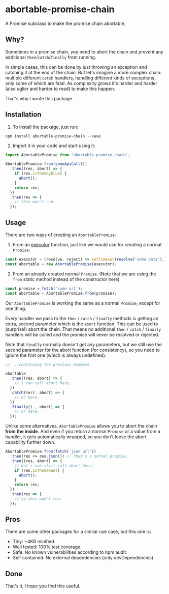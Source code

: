 # abortable-promise-chain

A Promise subclass to make the promise chain abortable.

## Why?

Sometimes in a promise chain, you need to abort the chain and prevent any additional `then`/`catch`/`finally` from running.

In simple cases, this can be done by just throwing an exception and catching it at the end of the chain. But let's imagine a more complex chain: multiple different `catch` handlers, handling different kinds of exceptions, only some of which are fatal. As complexity grows it's harder and harder (also uglier and harder to read) to make this happen.

That's why I wrote this package.

## Installation

1. To install the package, just run:

```shell
npm install abortable-promise-chain --save
```

2. Import it in your code and start using it:

```javascript
import AbortablePromise from 'abortable-promise-chain';

AbortablePromise.from(someApiCall())
  .then((res, abort) => {
    if (res.isTheSkyBlue) {
      abort();
    }
    return res;
  })
  .then(res => {
    // this won't run.
  });
```

## Usage

There are two ways of creating an `AbortablePromise`:

1. From an [executor](https://developer.mozilla.org/en-US/docs/Web/JavaScript/Reference/Global_Objects/Promise/Promise#Syntax) function, just like we would use for creating a normal `Promise`:

```javascript
const executor = (resolve, reject) => setTimeout(resolve('some data'), 1000);
const abortable = new AbortablePromise(executor);
```

2. From an already created normal `Promise`. (Note that we are using the `from` static method instead of the constructor here)

```javascript
const promise = fetch('some url');
const abortable = AbortablePromise.from(promise);
```

Our `AbortablePromise` is working the same as a normal `Promise`, except for one thing.

Every handler we pass to the `then` / `catch` / `finally` methods is getting an extra, second parameter which is the `abort` function. This can be used to (surprise!) abort the chain. That means no additional `then` / `catch` / `finally` handlers will be called and the promise will never be resolved or rejected.

Note that `finally` normally doesn't get any parameters, but we still use the second parameter for the abort function (for consistency), so you need to ignore the first one (which is always undefined).

```javascript
// ...continuing the previous example

abortable
  .then((res, abort) => {
    // i can call abort here,
  })
  .catch((err, abort) => {
    // or here,
  })
  .finally((_, abort) => {
    // or here.
  });
```

Unlike some alternatives, `AbortablePromise` allows you to abort the chain **from the inside**. And even if you return a normal `Promise` or a value from a handler, it gets automatically wrapped, so you don't loose the abort capability further down.

```javascript
AbortablePromise.from(fetch('json url'))
  .then(res => res.json()) // that's a normal promise,
  .then((res, abort) => {
    // but i can still call abort here,
    if (res.isTheSeaWet) {
      abort();
    }
    return res;
  })
  .then(res => {
    // so this won't run.
  });
```

## Pros

There are some other packages for a similar use case, but this one is:

- Tiny: ~4KB minified.
- Well tested: 100% test coverage.
- Safe: No known vulnerabilities according to npm audit.
- Self contained: No external dependencies (only devDependencies).

## Done

That's it, I hope you find this useful.
